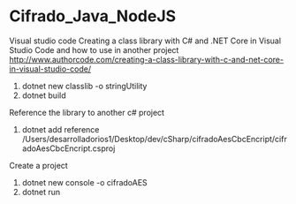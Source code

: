 # Cifrado_Java_NodeJS


Visual studio code
Creating a class library with C# and .NET Core in Visual Studio Code and how to use in another project
 http://www.authorcode.com/creating-a-class-library-with-c-and-net-core-in-visual-studio-code/

1. dotnet new classlib -o stringUtility
2. dotnet build

Reference the library to another c# project
1. dotnet add reference /Users/desarrolladorios1/Desktop/dev/cSharp/cifradoAesCbcEncript/cifradoAesCbcEncript.csproj


Create a project 
1. dotnet new console -o cifradoAES
2. dotnet run

